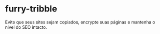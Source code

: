 # furry-tribble
Evite que seus sites sejam copiados, encrypte suas páginas e mantenha o nivel do SEO intacto.
